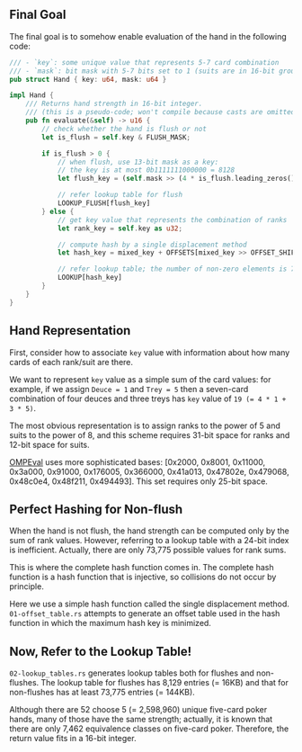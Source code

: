 ## Final Goal

The final goal is to somehow enable evaluation of the hand in the following code:

```rust
/// - `key`: some unique value that represents 5-7 card combination
/// - `mask`: bit mask with 5-7 bits set to 1 (suits are in 16-bit groups)
pub struct Hand { key: u64, mask: u64 }

impl Hand {
    /// Returns hand strength in 16-bit integer.
    /// (this is a pseudo-code; won't compile because casts are omitted)
    pub fn evaluate(&self) -> u16 {
        // check whether the hand is flush or not
        let is_flush = self.key & FLUSH_MASK;

        if is_flush > 0 {
            // when flush, use 13-bit mask as a key:
            // the key is at most 0b1111111000000 = 8128
            let flush_key = (self.mask >> (4 * is_flush.leading_zeros())) as u16;

            // refer lookup table for flush
            LOOKUP_FLUSH[flush_key]
        } else {
            // get key value that represents the combination of ranks
            let rank_key = self.key as u32;

            // compute hash by a single displacement method
            let hash_key = mixed_key + OFFSETS[mixed_key >> OFFSET_SHIFT];

            // refer lookup table; the number of non-zero elements is 73775
            LOOKUP[hash_key]
        }
    }
}
```

## Hand Representation

First, consider how to associate `key` value with information about how many cards of each rank/suit are there.

We want to represent `key` value as a simple sum of the card values: for example, if we assign `Deuce = 1` and `Trey = 5` then a seven-card combination of four deuces and three treys has `key` value of `19 (= 4 * 1 + 3 * 5)`.

The most obvious representation is to assign ranks to the power of 5 and suits to the power of 8, and this scheme requires 31-bit space for ranks and 12-bit space for suits.

[OMPEval](https://github.com/zekyll/OMPEval) uses more sophisticated bases: [0x2000, 0x8001, 0x11000, 0x3a000, 0x91000, 0x176005, 0x366000, 0x41a013, 0x47802e, 0x479068, 0x48c0e4, 0x48f211, 0x494493]. This set requires only 25-bit space.

## Perfect Hashing for Non-flush

When the hand is not flush, the hand strength can be computed only by the sum of rank values. However, referring to a lookup table with a 24-bit index is inefficient. Actually, there are only 73,775 possible values for rank sums.

This is where the complete hash function comes in. The complete hash function is a hash function that is injective, so collisions do not occur by principle.

Here we use a simple hash function called the single displacement method. `01-offset_table.rs` attempts to generate an offset table used in the hash function in which the maximum hash key is minimized.

## Now, Refer to the Lookup Table!

`02-lookup_tables.rs` generates lookup tables both for flushes and non-flushes. The lookup table for flushes has 8,129 entries (= 16KB) and that for non-flushes has at least 73,775 entries (= 144KB).

Although there are 52 choose 5 (= 2,598,960) unique five-card poker hands, many of those have the same strength; actually, it is known that there are only 7,462 equivalence classes on five-card poker. Therefore, the return value fits in a 16-bit integer.
